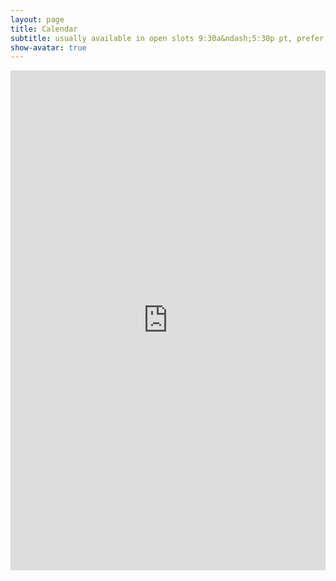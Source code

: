 ```yaml
---
layout: page
title: Calendar
subtitle: usually available in open slots 9:30a&ndash;5:30p pt, prefer after noon
show-avatar: true
---
```


<center>
<!-- <iframe src="https://www.google.com/calendar/embed?showTitle=0&amp;mode=WEEK&amp;height=600&amp;wkst=1&amp;bgcolor=%23FFFFFF&amp;src=samaburden%40gmail.com&amp;color=%2329527A&amp;src=0t15c830il35dlj0oe17jprndk%40group.calendar.google.com&amp;color=%23125A12&amp;src=vvcgjinkafnk2huli9ct5agq14%40group.calendar.google.com&amp;color=%23853104&amp;src=gcrr9fq501lpiomjo3pvcqvcns%40group.calendar.google.com&amp;color=%235F6B02&amp;src=2fegaeb6knf6ujiiektlu6hdc4%40group.calendar.google.com&amp;color=%231B887A&amp;src=frnnmr2q3ok59pls40mn1sf37s%40group.calendar.google.com&amp;color=%2328754E&amp;src=qf2o69jffiatqr0bd76db74tl0%40group.calendar.google.com&amp;color=%2323164E&amp;src=tqednnog8ampv63dk3iclcklog%40group.calendar.google.com&amp;color=%23691426&amp;src=aqkbmvoi5mspc6f4p035d98l0o%40group.calendar.google.com&amp;color=%2329527A&amp;ctz=America%2FLos_Angeles" style=" border-width:0 " width="100%" height="800" frameborder="0" scrolling="no"></iframe> -->
<iframe src="https://calendar.google.com/calendar/embed?height=600&amp;wkst=1&amp;bgcolor=%23ffffff&amp;ctz=America%2FLos_Angeles&amp;src=c2J1cmRlbkB1dy5lZHU&amp;src=MHQxNWM4MzBpbDM1ZGxqMG9lMTdqcHJuZGtAZ3JvdXAuY2FsZW5kYXIuZ29vZ2xlLmNvbQ&amp;src=dnZjZ2ppbmthZm5rMmh1bGk5Y3Q1YWdxMTRAZ3JvdXAuY2FsZW5kYXIuZ29vZ2xlLmNvbQ&amp;src=Z2NycjlmcTUwMWxwaW9tam8zcHZjcXZjbnNAZ3JvdXAuY2FsZW5kYXIuZ29vZ2xlLmNvbQ&amp;src=ZnJubm1yMnEzb2s1OXBsczQwbW4xc2YzN3NAZ3JvdXAuY2FsZW5kYXIuZ29vZ2xlLmNvbQ&amp;src=dHFlZG5ub2c4YW1wdjYzZGszaWNsY2tsb2dAZ3JvdXAuY2FsZW5kYXIuZ29vZ2xlLmNvbQ&amp;src=dXcuZWR1X2o0YXZwMzM0bThlZXNlMnY4cW80MGEzM3QwQGdyb3VwLmNhbGVuZGFyLmdvb2dsZS5jb20&amp;src=dXcuZWR1XzN1NTY4cHMxbTNnMnFpMnAwNWhpcGx2MGc4QGdyb3VwLmNhbGVuZGFyLmdvb2dsZS5jb20&amp;src=cWYybzY5amZmaWF0cXIwYmQ3NmRiNzR0bDBAZ3JvdXAuY2FsZW5kYXIuZ29vZ2xlLmNvbQ&amp;src=c2FtYWJ1cmRlbkBnbWFpbC5jb20&amp;color=%23F6BF26&amp;color=%23E4C441&amp;color=%239E69AF&amp;color=%23EF6C00&amp;color=%2333B679&amp;color=%23E67C73&amp;color=%23F09300&amp;color=%23C0CA33&amp;color=%239E69AF&amp;color=%23616161&amp;showTitle=0&amp;mode=WEEK&amp;showCalendars=0&amp;showTabs=1" style="border-width:0" width="100%" height="800" frameborder="0" scrolling="no"></iframe>
</center>

